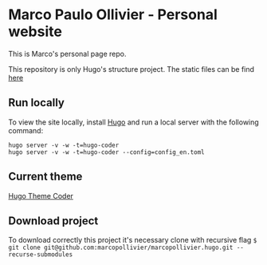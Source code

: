 # Marco Paulo Ollivier - Personal website

This is Marco's personal page repo. 

This repository is only Hugo's structure project. 
The static files can be find [here](https://github.com/marcopollivier/marcopollivier.github.io)

## Run locally
To view the site locally, install [Hugo](http://gohugo.io/) and run a local server with the following command:
```
hugo server -v -w -t=hugo-coder
hugo server -v -w -t=hugo-coder --config=config_en.toml

```

## Current theme
[Hugo Theme Coder](https://themes.gohugo.io/hugo-coder/)

## Download project
To download correctly this project it's necessary clone with recursive flag
    `$ git clone git@github.com:marcopollivier/marcopollivier.hugo.git --recurse-submodules`
